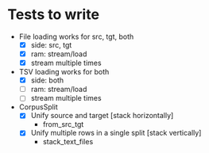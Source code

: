 # Tests to write

- File loading works for src, tgt, both
    - [x] side: src, tgt
    - [x] ram: stream/load
    - [x] stream multiple times
- TSV loading works for both
    - [x] side: both
    - [ ] ram: stream/load
    - [ ] stream multiple times
- CorpusSplit
    - [x] Unify source and target [stack horizontally]
        - from_src_tgt
    - [x] Unify multiple rows in a single split [stack vertically]
        - stack_text_files
